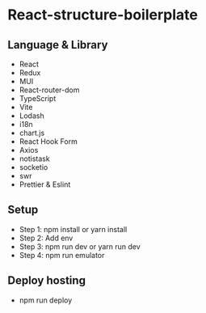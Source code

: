 # React-structure-boilerplate
## Language & Library
- React
- Redux
- MUI
- React-router-dom
- TypeScript
- Vite
- Lodash
- i18n
- chart.js
- React Hook Form
- Axios
- notistask
- socketio
- swr
- Prettier & Eslint

## Setup
- Step 1: npm install or yarn install
- Step 2: Add env
- Step 3: npm run dev or yarn run dev
- Step 4: npm run emulator

## Deploy hosting
- npm run deploy